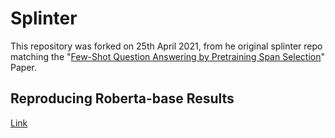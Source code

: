 # Splinter

This repository was forked on 25th April 2021, from he original splinter repo matching the "[Few-Shot Question Answering by Pretraining Span Selection](https://arxiv.org/abs/2101.00438)" Paper.

## Reproducing Roberta-base Results
[Link](https://github.com/oriram/splinter/issues/1#issuecomment-823697203)
